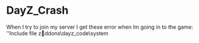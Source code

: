 DayZ_Crash
==========

When I try to join my server I get these error when Im going in to the game: ''Include file zddons\dayz_code\system

